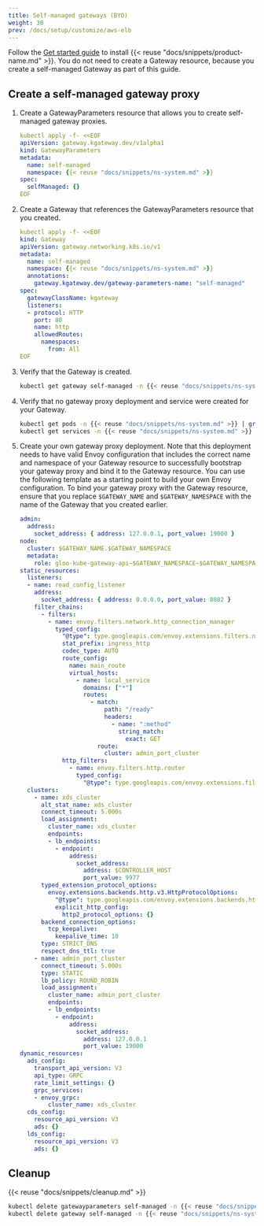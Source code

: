 ```yaml
---
title: Self-managed gateways (BYO)
weight: 30
prev: /docs/setup/customize/aws-elb
---
```


Follow the [Get started guide](/docs/quickstart/) to install {{< reuse "docs/snippets/product-name.md" >}}. You do not need to create a Gateway resource, because you create a self-managed Gateway as part of this guide. 

## Create a self-managed gateway proxy

1. Create a GatewayParameters resource that allows you to create self-managed gateway proxies. 
   ```yaml
   kubectl apply -f- <<EOF
   apiVersion: gateway.kgateway.dev/v1alpha1
   kind: GatewayParameters
   metadata:
     name: self-managed
     namespace: {{< reuse "docs/snippets/ns-system.md" >}}
   spec:
     selfManaged: {}
   EOF
   ```

2. Create a Gateway that references the GatewayParameters resource that you created. 
   ```yaml
   kubectl apply -f- <<EOF
   kind: Gateway
   apiVersion: gateway.networking.k8s.io/v1
   metadata:
     name: self-managed
     namespace: {{< reuse "docs/snippets/ns-system.md" >}}
     annotations:
       gateway.kgateway.dev/gateway-parameters-name: "self-managed"
   spec:
     gatewayClassName: kgateway
     listeners:
     - protocol: HTTP
       port: 80
       name: http
       allowedRoutes:
         namespaces:
           from: All
   EOF  
   ```

3. Verify that the Gateway is created.  
   ```sh
   kubectl get gateway self-managed -n {{< reuse "docs/snippets/ns-system.md" >}} -o yaml
   ```

4. Verify that no gateway proxy deployment and service were created for your Gateway. 
   ```sh
   kubectl get pods -n {{< reuse "docs/snippets/ns-system.md" >}} | grep self-managed
   kubectl get services -n {{< reuse "docs/snippets/ns-system.md" >}} | grep self-managed
   ```
   
5. Create your own gateway proxy deployment. Note that this deployment needs to have valid Envoy configuration that includes the correct name and namespace of your Gateway resource to successfully bootstrap your gateway proxy and bind it to the Gateway resource. You can use the following template as a starting point to build your own Envoy configuration. To bind your gateway proxy with the Gateway resource, ensure that you replace `$GATEWAY_NAME` and `$GATEWAY_NAMESPACE` with the name of the Gateway that you created earlier. 
   ```yaml
   admin:
     address:
       socket_address: { address: 127.0.0.1, port_value: 19000 }
   node:
     cluster: $GATEWAY_NAME.$GATEWAY_NAMESPACE
     metadata:
       role: gloo-kube-gateway-api~$GATEWAY_NAMESPACE~$GATEWAY_NAMESPACE-$GATEWAY_NAME
   static_resources:
     listeners:
     - name: read_config_listener
       address:
         socket_address: { address: 0.0.0.0, port_value: 8082 }
       filter_chains:
         - filters:
           - name: envoy.filters.network.http_connection_manager
             typed_config:
               "@type": type.googleapis.com/envoy.extensions.filters.network.http_connection_manager.v3.HttpConnectionManager
               stat_prefix: ingress_http
               codec_type: AUTO
               route_config:
                 name: main_route
                 virtual_hosts:
                   - name: local_service
                     domains: ["*"]
                     routes:
                       - match:
                           path: "/ready"
                           headers:
                             - name: ":method"
                               string_match:
                                 exact: GET
                         route:
                           cluster: admin_port_cluster
               http_filters:
                 - name: envoy.filters.http.router
                   typed_config:
                     "@type": type.googleapis.com/envoy.extensions.filters.http.router.v3.Router
     clusters:
       - name: xds_cluster
         alt_stat_name: xds_cluster
         connect_timeout: 5.000s
         load_assignment:
           cluster_name: xds_cluster
           endpoints:
           - lb_endpoints:
             - endpoint:
                 address:
                   socket_address:
                     address: $CONTROLLER_HOST
                     port_value: 9977
         typed_extension_protocol_options:
           envoy.extensions.backends.http.v3.HttpProtocolOptions:
             "@type": type.googleapis.com/envoy.extensions.backends.http.v3.HttpProtocolOptions
             explicit_http_config:
               http2_protocol_options: {}
         backend_connection_options:
           tcp_keepalive:
             keepalive_time: 10
         type: STRICT_DNS
         respect_dns_ttl: true
       - name: admin_port_cluster
         connect_timeout: 5.000s
         type: STATIC
         lb_policy: ROUND_ROBIN
         load_assignment:
           cluster_name: admin_port_cluster
           endpoints:
           - lb_endpoints:
             - endpoint:
                 address:
                   socket_address:
                     address: 127.0.0.1
                     port_value: 19000
   dynamic_resources:
     ads_config:
       transport_api_version: V3
       api_type: GRPC
       rate_limit_settings: {}
       grpc_services:
       - envoy_grpc:
           cluster_name: xds_cluster
     cds_config:
       resource_api_version: V3
       ads: {}
     lds_config:
       resource_api_version: V3
       ads: {}
   ```
   
## Cleanup

{{< reuse "docs/snippets/cleanup.md" >}}

```sh
kubectl delete gatewayparameters self-managed -n {{< reuse "docs/snippets/ns-system.md" >}}
kubectl delete gateway self-managed -n {{< reuse "docs/snippets/ns-system.md" >}}
```